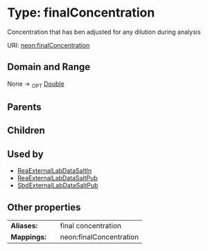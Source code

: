 
# Type: finalConcentration


Concentration that has ben adjusted for any dilution during analysis

URI: [neon:finalConcentration](https://data.neonscience.org/finalConcentration)


## Domain and Range

None ->  <sub>OPT</sub> [Double](types/Double.md)

## Parents


## Children


## Used by

 * [ReaExternalLabDataSaltIn](ReaExternalLabDataSaltIn.md)
 * [ReaExternalLabDataSaltPub](ReaExternalLabDataSaltPub.md)
 * [SbdExternalLabDataSaltPub](SbdExternalLabDataSaltPub.md)

## Other properties

|  |  |  |
| --- | --- | --- |
| **Aliases:** | | final concentration |
| **Mappings:** | | neon:finalConcentration |

